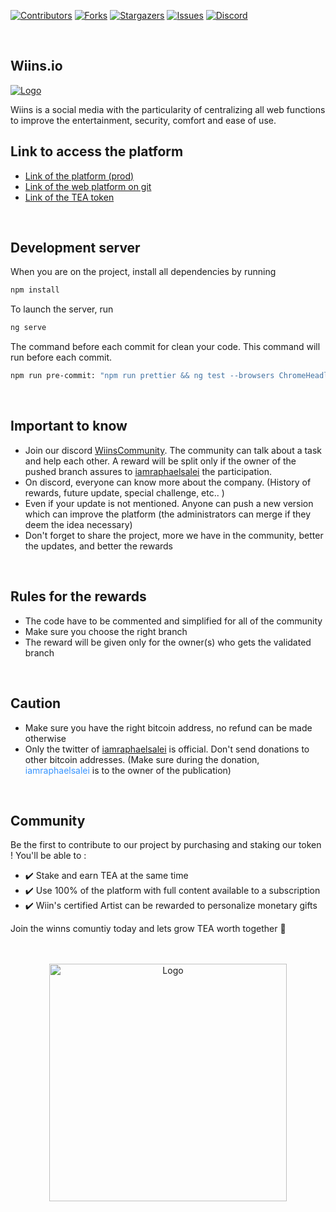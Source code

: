 [![Contributors][contributors-shield]][contributors-url]
[![Forks][forks-shield]][forks-url]
[![Stargazers][stars-shield]][stars-url]
[![Issues][issues-shield]][issues-url]
[![Discord][discord-shield]][discord-url]

<br />

<!-- Introduction -->

## Wiins.io

<a href="https://discord.gg/JXs3MxAn">
<img src="https://bafkreidprnykboxmqtpdaa3tfyjfoocqk3kiubugundqk6eevhnsrv5dxa.ipfs.nftstorage.link/?filename=readme-introduction.png" alt="Logo">
</a>

Wiins is a social media with the particularity of centralizing all web functions to improve the entertainment, security, comfort and ease of use.
<br />

<!-- Links -->

## Link to access the platform

- <a href="https://www.wiins.io/">Link of the platform (prod)</a>
- <a href="https://github.com/etsraphael/WiinsWebDapp">Link of the web platform on git</a>
- <a href="https://pancakeswap.finance/swap?inputCurrency=0x55d398326f99059ff775485246999027b3197955&outputCurrency=0xC959D6388058a326c59508e2beAB8Be12de4E0C3&exactAmount=50">Link of the TEA token</a>

<br />

<!-- Server -->

## Development server

When you are on the project, install all dependencies by running

```sh
npm install
```

To launch the server, run

```sh
ng serve
```

The command before each commit for clean your code. This command will run before each commit.

```sh
npm run pre-commit: "npm run prettier && ng test --browsers ChromeHeadless --watch=false && ng lint"
```

<br />

<!-- Important -->

## Important to know

- Join our discord <a href="https://discord.gg/JXs3MxAn">WiinsCommunity</a>. The community can talk about a task and help each other. A reward will be split only if the owner of the pushed branch assures to <a href="https://twitter.com/iamraphaelsalei">iamraphaelsalei</a> the participation.
- On discord, everyone can know more about the company. (History of rewards, future update, special challenge, etc.. )
- Even if your update is not mentioned. Anyone can push a new version which can improve the platform (the administrators can merge if they deem the idea necessary)
- Don't forget to share the project, more we have in the community, better the updates, and better the rewards

<br />

<!-- Rules -->

## Rules for the rewards

- The code have to be commented and simplified for all of the community
- Make sure you choose the right branch
- The reward will be given only for the owner(s) who gets the validated branch

<br />

<!-- Caution -->

## Caution

- Make sure you have the right bitcoin address, no refund can be made otherwise
- Only the twitter of <a href="https://twitter.com/iamraphaelsalei">iamraphaelsalei</a> is official. Don't send donations to other bitcoin addresses. (Make sure during the donation, <span style="color: #3794ff">iamraphaelsalei</span> is to the owner of the publication)

<br />

<!-- TEA Token -->

## Community

Be the first to contribute to our project by purchasing and staking our token !
You'll be able to :

- ✔️ Stake and earn TEA at the same time
- ✔️ Use 100% of the platform with full content available to a subscription
- ✔️ Wiin's certified Artist can be rewarded to personalize monetary gifts

Join the winns comuntiy today and lets grow TEA worth together 🚀
<br />
<br />
<br />

<p align="center">
<a href="https://discord.gg/JXs3MxAn">
<img src="https://bafybeiduul34hbu4f7rn4xpxmxjyr7oxw72tiktqla32wzotzuammycd4a.ipfs.nftstorage.link/?filename=readme-banner.png" alt="Logo" width="380">
</a>
</p>
<!-- MARKDOWN LINKS & IMAGES -->
<!-- https://www.markdownguide.org/basic-syntax/#reference-style-links -->

[contributors-shield]: https://img.shields.io/github/contributors/etsraphael/WiinsWebDapp.svg?style=for-the-badge
[contributors-url]: https://github.com/etsraphael/WiinsWebDapp/graphs/contributors
[forks-shield]: https://img.shields.io/github/forks/etsraphael/WiinsWebDapp.svg?style=for-the-badge
[forks-url]: https://github.com/etsraphael/WiinsWebDapp/network/members
[stars-shield]: https://img.shields.io/github/stars/etsraphael/WiinsWebDapp.svg?style=for-the-badge
[stars-url]: https://github.com/etsraphael/WiinsWebDapp/stargazers
[issues-shield]: https://img.shields.io/github/issues/etsraphael/WiinsWebDapp.svg?style=for-the-badge
[issues-url]: https://github.com/etsraphael/WiinsWebDapp/issues
[discord-shield]: https://img.shields.io/badge/-Discord-black.svg?style=for-the-badge&logo=discord&colorB=555
[discord-url]: https://discord.gg/JXs3MxAn
[product-screenshot]: images/screenshot.png
